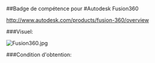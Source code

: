 ##Badge de compétence pour 
#Autodesk Fusion360

http://www.autodesk.com/products/fusion-360/overview

###Visuel:

![Fusion360.jpg](https://github.com/openfab-lab/openfab/blob/master/badges/fusion360.jpg)

###Condition d'obtention:

